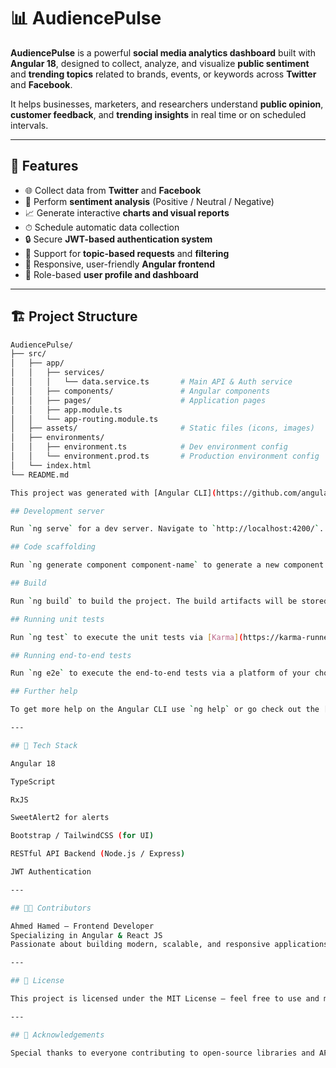 
# 📊 AudiencePulse

**AudiencePulse** is a powerful **social media analytics dashboard** built with **Angular 18**, designed to collect, analyze, and visualize **public sentiment** and **trending topics** related to brands, events, or keywords across **Twitter** and **Facebook**.  

It helps businesses, marketers, and researchers understand **public opinion**, **customer feedback**, and **trending insights** in real time or on scheduled intervals.

---

## 🚀 Features

- 🌐 Collect data from **Twitter** and **Facebook**
- 💬 Perform **sentiment analysis** (Positive / Neutral / Negative)
- 📈 Generate interactive **charts and visual reports**
- ⏱ Schedule automatic data collection
- 🔒 Secure **JWT-based authentication system**
- 🧠 Support for **topic-based requests** and **filtering**
- 🎨 Responsive, user-friendly **Angular frontend**
- 🧩 Role-based **user profile and dashboard**

---

## 🏗️ Project Structure

```bash
AudiencePulse/
├── src/
│   ├── app/
│   │   ├── services/
│   │   │   └── data.service.ts       # Main API & Auth service
│   │   ├── components/               # Angular components
│   │   ├── pages/                    # Application pages
│   │   ├── app.module.ts
│   │   └── app-routing.module.ts
│   ├── assets/                       # Static files (icons, images)
│   ├── environments/
│   │   ├── environment.ts            # Dev environment config
│   │   └── environment.prod.ts       # Production environment config
│   └── index.html
└── README.md

This project was generated with [Angular CLI](https://github.com/angular/angular-cli) version 18.2.1.

## Development server

Run `ng serve` for a dev server. Navigate to `http://localhost:4200/`. The application will automatically reload if you change any of the source files.

## Code scaffolding

Run `ng generate component component-name` to generate a new component. You can also use `ng generate directive|pipe|service|class|guard|interface|enum|module`.

## Build

Run `ng build` to build the project. The build artifacts will be stored in the `dist/` directory.

## Running unit tests

Run `ng test` to execute the unit tests via [Karma](https://karma-runner.github.io).

## Running end-to-end tests

Run `ng e2e` to execute the end-to-end tests via a platform of your choice. To use this command, you need to first add a package that implements end-to-end testing capabilities.

## Further help

To get more help on the Angular CLI use `ng help` or go check out the [Angular CLI Overview and Command Reference](https://angular.dev/tools/cli) page.

---

## 🧰 Tech Stack

Angular 18

TypeScript

RxJS

SweetAlert2 for alerts

Bootstrap / TailwindCSS (for UI)

RESTful API Backend (Node.js / Express)

JWT Authentication

---

## 🧑‍💻 Contributors

Ahmed Hamed – Frontend Developer
Specializing in Angular & React JS
Passionate about building modern, scalable, and responsive applications.

---

## 📝 License

This project is licensed under the MIT License — feel free to use and modify it.

---

## 🌟 Acknowledgements

Special thanks to everyone contributing to open-source libraries and APIs that made this project possible!
